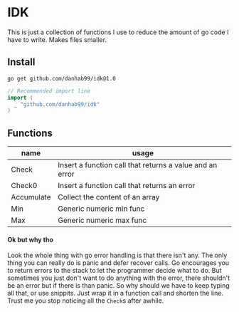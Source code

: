 # IDK

This is just a collection of functions I use to reduce the amount of go code I have to write. Makes files smaller.

## Install

```
go get github.com/danhab99/idk@1.0
```

```go
// Recommended import line
import (
  _ "github.com/danhab99/idk"
)
```

## Functions

| name       | usage                                                    |
|------------|----------------------------------------------------------|
| Check      | Insert a function call that returns a value and an error |
| Check0     | Insert a function call that returns an error             |
| Accumulate | Collect the content of an array                          |
| Min        | Generic numeric min func                                 |
| Max        | Generic numeric max func                                 |

#### Ok but why tho

Look the whole thing with go error handling is that there isn't any. The only thing you can really do is panic and defer recover calls. Go encourages you to return errors to the stack to let the programmer decide what to do. But sometimes you just don't want to do anything with the error, there shouldn't be an error but if there is than panic. So why should we have to keep typing all that, or use snippits. Just wrap it in a function call and shorten the line. Trust me you stop noticing all the `Check`s after awhile.
